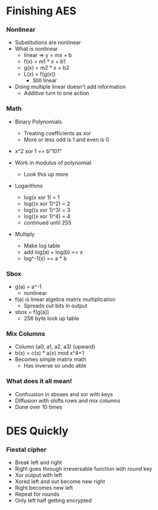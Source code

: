 

# Finishing AES

### Nonlinear
- Substitutions are nonlinear
- What is nonlinear 
    - linear => y = mx + b
    - f(x) = m1 * x + b1
    - g(x) = m2 * x + b2
    - L(x) = f(g(x)) 
        - Still linear
- Doing multiple linear doesn't add information
    - Additive turn to one action

### Math
- Binary Polynomials 
    - Treating coefficients as xor
    - More or less odd is 1 and even is 0
- x^2 xor 1 == b"101"


- Work in modulus of polynomial 
    - Look this up more


- Logarithms
    - log(x xor 1) = 1
    - log((x xor 1)^2) = 2
    - log((x xor 1)^3) = 3
    - log((x xor 1)^4) = 4
    - continued until 255


- Multiply
    - Make log table
    - add log(a) + log(b) == x
    - log^-1(x) == a * b


### Sbox
- g(a) = a^-1
    - nonlinear
- f(a) is linear algebra matrix multiplication 
    - Spreads out bits in output
- sbox = f(g(a))
    - 256 byte look up table


### Mix Columns
- Column (a0, a1, a2, a3) (upward)
- b(x) = c(x) * a(x) mod x^4+1 
- Becomes simple matrix math
    - Has inverse so undo able


### What does it all mean!
- Confuusion in sboxes and xor with keys
- Diffusion with shifts rows and mix columns
- Done over 10 times



# DES Quickly


### Fiestal cipher
- Break left and right
- Right goes through irreversable function with round key
- Xor output with left
- Xored left and out become new right
- Right becomes new left
- Repeat for rounds
- Only left half getting encrypted




